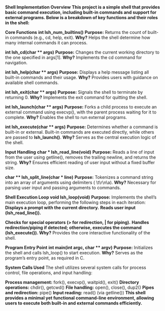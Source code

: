 **Shell Implementation Overview**
**This project is a simple shell that provides basic command execution, including built-in commands and support for external programs. Below is a breakdown of key functions and their roles in the shell:**

**Core Functions**
**int lsh_num_builtins()**
**Purpose:** Returns the count of built-in commands (e.g., cd, help, exit).
**Why?** Helps the shell determine how many internal commands it can process.

**int lsh_cd(char ** args)**
**Purpose:** Changes the current working directory to the one specified in args[1].
**Why?** Implements the cd command for navigation.

**int lsh_help(char ** args)**
**Purpose:** Displays a help message listing all built-in commands and their usage.
**Why?** Provides users with guidance on available shell commands.

**int lsh_exit(char ** args)**
**Purpose:** Signals the shell to terminate by returning 0.
**Why?** Implements the exit command for quitting the shell.

**int lsh_launch(char ** args)**
**Purpose:** Forks a child process to execute an external command using execvp(), with the parent process waiting for it to complete.
**Why?** Enables the shell to run external programs.

**int lsh_execute(char ** args)**
**Purpose:** Determines whether a command is built-in or external. Built-in commands are executed directly, while others are passed to **lsh_launch()**.
**Why?** Serves as the central execution logic of the shell.

**Input Handling**
**char * lsh_read_line(void)**
**Purpose:** Reads a line of input from the user using getline(), removes the trailing newline, and returns the string.
**Why?** Ensures efficient reading of user input without a fixed buffer size.

**char ** lsh_split_line(char * line)** 
**Purpose:** Tokenizes a command string into an array of arguments using delimiters ( \t\r\n\a).
**Why?** Necessary for parsing user input and passing arguments to commands.

**Shell Execution Loop
void lsh_loop(void)**
**Purpose:** Implements the shell’s main execution loop, performing the following steps in each iteration:
**Displays a prompt with the current directory.**
**Reads user input (lsh_read_line()).**

**Checks for special operators (> for redirection, | for piping).**
**Handles redirection/piping if detected; otherwise, executes the command (lsh_execute()).
Why?** Provides the core interactive functionality of the shell.

**Program Entry Point**
**int main(int argc, char ** argv)**
**Purpose:** Initializes the shell and calls lsh_loop() to start execution.
**Why?** Serves as the program’s entry point, as required in C.

**System Calls Used**
The shell utilizes several system calls for process control, file operations, and input handling:

**Process management:** fork(), execvp(), waitpid(), exit()
**Directory operations:** chdir(), getcwd()
**File handling:** open(), close(), dup2()
**Pipes and redirection:** pipe()
**Input reading:** read() (via getline())
**This shell provides a minimal yet functional command-line environment, allowing users to execute both built-in and external commands efficiently.**
